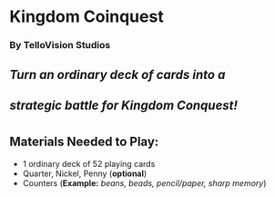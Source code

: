 # Kingdom Coinquest
### By TelloVision Studios
## 
## 
## 
## 
## 
## 
## 
## 
## 
##  _Turn an ordinary deck of cards into a_
## _strategic battle for Kingdom Conquest!_
#

## Materials Needed to Play:
* 1 ordinary deck of 52 playing cards
* Quarter, Nickel, Penny (__optional__)
* Counters (__Example:__ _beans, beads, pencil/paper, sharp memory_)

